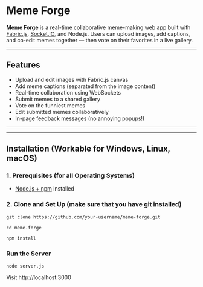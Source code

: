 # Meme Forge

**Meme Forge** is a real-time collaborative meme-making web app built with [Fabric.js](http://fabricjs.com/), [Socket.IO](https://socket.io/), and Node.js. Users can upload images, add captions, and co-edit memes together — then vote on their favorites in a live gallery.

---

## Features

- Upload and edit images with Fabric.js canvas
- Add meme captions (separated from the image content)
- Real-time collaboration using WebSockets
- Submit memes to a shared gallery
- Vote on the funniest memes
- Edit submitted memes collaboratively
- In-page feedback messages (no annoying popups!)

---


---

## Installation (Workable for Windows, Linux, macOS)

### 1. Prerequisites (for all Operating Systems)
- [Node.js + npm](https://nodejs.org/en/) installed

### 2. Clone and Set Up (make sure that you have git installed)
```
git clone https://github.com/your-username/meme-forge.git
```
```
cd meme-forge
```
```
npm install
```

### Run the Server
```
node server.js
```
Visit http://localhost:3000

